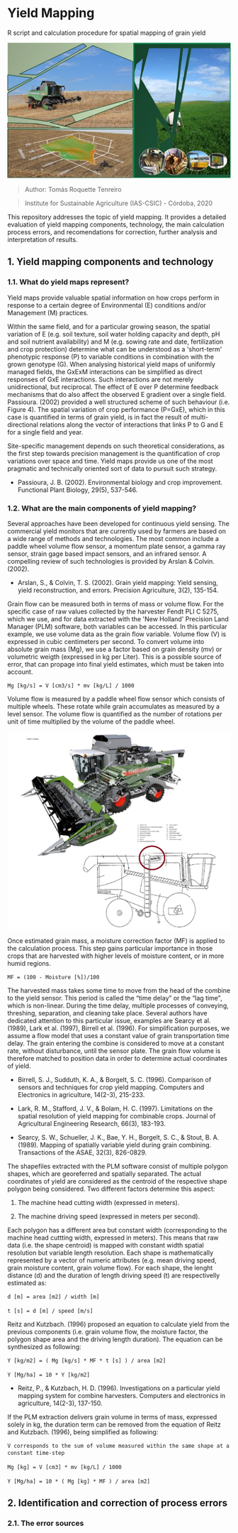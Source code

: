 # Yield Mapping 
R script and calculation procedure for spatial mapping of grain yield

![Image description](CoverYM.jpg)

> Author: Tomás Roquette Tenreiro

> Institute for Sustainable Agriculture (IAS-CSIC) - Córdoba, 2020

This repository addresses the topic of yield mapping. It provides a detailed evaluation of yield mapping components, technology, the main calculation process errors, and recomendations for correction, further analysis and interpretation of results. 

## 1. Yield mapping components and technology 

### 1.1. What do yield maps represent?

Yield maps provide valuable spatial information on how crops perform in response to a certain degree of Environmental (E) conditions and/or Management (M) practices. 

Within the same field, and for a particular growing season, the spatial variation of E (e.g. soil texture, soil water holding capacity and depth, pH and soil nutrient availability) and M (e.g. sowing rate and date, fertilization and crop protection) determine what can be understood as a 'short-term' phenotypic response (P) to variable conditions in combination with the grown genotype (G). When analysing historical yield maps of uniformly managed fields, the GxExM interactions can be simplified as direct responses of GxE interactions. Such  interactions are not merely unidirectional, but reciprocal. The effect of E over P determine feedback mechanisms that do also affect the observed E gradient over a single field. Passioura. (2002) provided a well structured scheme of such behaviour (i.e. Figure 4). The spatial variation of crop performance (P=GxE), which in this case is quantified in terms of grain yield, is in fact the result of multi-directional relations along the vector of interactions that links P to G and E for a single field and year. 

Site-specific management depends on such theoretical considerations, as the first step towards precision management is the quantification of crop variations over space and time. Yield maps provide us one of the most pragmatic and technically oriented sort of data to pursuit such strategy. 

- Passioura, J. B. (2002). Environmental biology and crop improvement. Functional Plant Biology, 29(5), 537-546.

### 1.2. What are the main components of yield mapping?

Several approaches have been developed for continuous yield sensing. The commercial yield monitors that are currently used by farmers are based on a wide range of methods and technologies. The most common include a paddle wheel volume flow sensor, a momentum plate sensor, a gamma ray sensor, strain gage based impact sensors, and an infrared sensor. A compelling review of such technologies is provided by Arslan & Colvin. (2002). 

- Arslan, S., & Colvin, T. S. (2002). Grain yield mapping: Yield sensing, yield reconstruction, and errors. Precision Agriculture, 3(2), 135-154.

Grain flow can be measured both in terms of mass or volume flow. For the specific case of raw values collected by the harvester Fendt PLI C 5275, which we use, and for data extracted with the 'New Holland' Precision Land Manager (PLM) software, both variables can be accessed. In this particular example, we use volume data as the grain flow variable. Volume flow (V) is expressed in cubic centimeters per second. To convert volume into absolute grain mass (Mg), we use a factor based on grain density (mv) or volumetric weigth (expressed in kg per Liter). This is a possible source of error, that can propage into final yield estimates, which must be taken into account. 

```{r}
Mg [kg/s] = V [cm3/s] * mv [kg/L] / 1000 
```

Volume flow is measured by a paddle wheel flow sensor which consists of multiple wheels. These rotate while grain accumulates as measured by a level sensor. The volume flow is quantified as the number of rotations per unit of time multiplied by the volume of the paddle wheel. 

![Image description](Fendt.Combine.jpg)

Once estimated grain mass, a moisture correction factor (MF) is applied to the calculation process. This step gains particular importance in those crops that are harvested with higher levels of moisture content, or in more humid regions. 

```{r}
MF = (100 - Moisture [%])/100
```
The harvested mass takes some time to move from the head of the combine to the yield sensor. This period is called the “time delay” or the “lag time", which is non-linear. During the time delay, multiple processes of conveying, threshing, separation, and cleaning take place. Several authors have dedicated attention to this particular issue, examples are Searcy et al. (1989), Lark et al. (1997), Birrell et al. (1996). For simplification purposes, we assume a flow model that uses a constant value of grain transportation time delay. The grain entering the combine is considered to move at a constant rate, without disturbance, until the sensor plate. The grain flow volume is therefore matched to position data in order to determine actual coordinates of yield. 

- Birrell, S. J., Sudduth, K. A., & Borgelt, S. C. (1996). Comparison of sensors and techniques for crop yield mapping. Computers and Electronics in agriculture, 14(2-3), 215-233.

- Lark, R. M., Stafford, J. V., & Bolam, H. C. (1997). Limitations on the spatial resolution of yield mapping for combinable crops. Journal of Agricultural Engineering Research, 66(3), 183-193.

- Searcy, S. W., Schueller, J. K., Bae, Y. H., Borgelt, S. C., & Stout, B. A. (1989). Mapping of spatially variable yield during grain combining. Transactions of the ASAE, 32(3), 826-0829.

The shapefiles extracted with the PLM software consist of multiple polygon shapes, which are georeferred and spatially separated. The actual coordinates of yield are considered as the centroid of the respective shape polygon being considered. Two different factors determine this aspect:

1) The machine head cutting width (expressed in meters).

2) The machine driving speed (expressed in meters per second). 

Each polygon has a different area but constant width (corresponding to the machine head cuttting width, expressed in meters). This means that raw data (i.e. the shape centroid) is mapped with constant width spatial resolution but variable length resolution. Each shape is mathematically represented by a vector of numeric attributes (e.g. mean driving speed, grain moisture content, grain volume flow). For each shape, the  lenght distance (d) and the duration of length driving speed (t) are respectivelly estimated as:

```{r}
d [m] = area [m2] / width [m]

t [s] = d [m] / speed [m/s] 
```

Reitz and Kutzbach. (1996) proposed an equation to calculate yield from the previous components (i.e. grain volume flow, the moisture factor, the polygon shape area and the driving length duration). The equation can be synthesized as following:

```{r}
Y [kg/m2] = ( Mg [kg/s] * MF * t [s] ) / area [m2]

Y [Mg/ha] = 10 * Y [kg/m2]
```

 - Reitz, P., & Kutzbach, H. D. (1996). Investigations on a particular yield mapping system for combine harvesters. Computers and electronics in agriculture, 14(2-3), 137-150.
 
If the PLM extraction delivers grain volume in terms of mass, expressed solely in kg, the duration term can be removed from the equation of Reitz and Kutzbach. (1996), being simplified as following: 

```{r}
V corresponds to the sum of volume measured within the same shape at a constant time-step

Mg [kg] = V [cm3] * mv [kg/L] / 1000 

Y [Mg/ha] = 10 * ( Mg [kg] * MF ) / area [m2]
```

## 2. Identification and correction of process errors

### 2.1. The error sources
